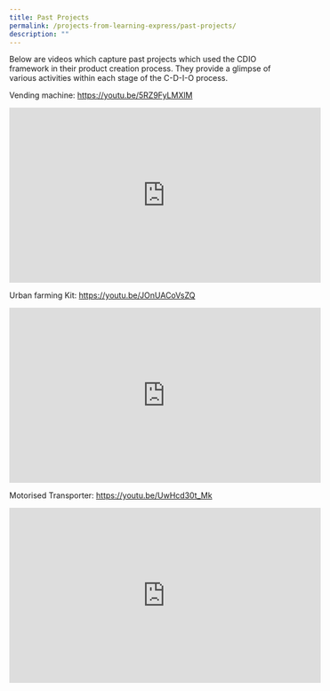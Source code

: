 ```yaml
---
title: Past Projects
permalink: /projects-from-learning-express/past-projects/
description: ""
---
```

Below are videos which capture past projects which used the CDIO framework in their product creation process. They provide a glimpse of various activities within each stage of the C-D-I-O process.

Vending machine: https://youtu.be/5RZ9FyLMXlM

<iframe allowfullscreen="" allow="accelerometer; autoplay; clipboard-write; encrypted-media; gyroscope; picture-in-picture; web-share" frameborder="0" title="YouTube video player" src="https://www.youtube.com/embed/5RZ9FyLMXlM" height="315" width="560"></iframe>

Urban farming Kit: https://youtu.be/JOnUACoVsZQ

<iframe allowfullscreen="" allow="accelerometer; autoplay; clipboard-write; encrypted-media; gyroscope; picture-in-picture; web-share" frameborder="0" title="YouTube video player" src="https://www.youtube.com/embed/JOnUACoVsZQ" height="315" width="560"></iframe>

Motorised Transporter: https://youtu.be/UwHcd30t_Mk

<iframe allowfullscreen="" allow="accelerometer; autoplay; clipboard-write; encrypted-media; gyroscope; picture-in-picture; web-share" frameborder="0" title="YouTube video player" src="https://www.youtube.com/embed/UwHcd30t_Mk" height="315" width="560"></iframe>